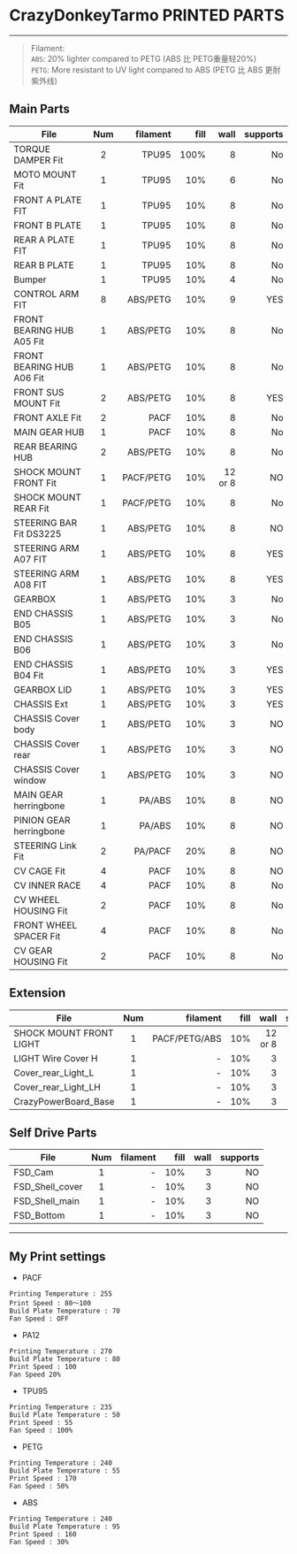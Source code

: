 # CrazyDonkeyTarmo PRINTED PARTS
---
> Filament:  
> `ABS`: 20% lighter compared to PETG  (ABS 比 PETG重量轻20%)  
> `PETG`: More resistant to UV light compared to ABS  (PETG 比 ABS 更耐紫外线)


## Main Parts
| File              | Num           | filament  | fill | wall| supports|
| ------------------|:-------------:| ---------:| ----:|----:|----:|
| TORQUE DAMPER Fit | 2 | TPU95 | 100% | 8 | No
| MOTO MOUNT Fit    | 1 | TPU95 | 10% | 6 | No
| FRONT A PLATE FIT | 1 | TPU95 | 10% | 8 | No
| FRONT B PLATE     | 1 | TPU95 | 10% | 8 | No
| REAR A PLATE FIT  | 1 | TPU95 | 10% | 8 | No
| REAR B PLATE      | 1 | TPU95 | 10% | 8 | No
| Bumper            | 1 | TPU95 | 10% | 4 | No
| CONTROL ARM FIT   | 8 | ABS/PETG | 10% |9| YES
| FRONT BEARING HUB A05 Fit | 1 | ABS/PETG    | 10% |8| No
| FRONT BEARING HUB A06 Fit | 1 | ABS/PETG    | 10% |8| No
| FRONT SUS MOUNT Fit   | 2 | ABS/PETG    | 10% |8| YES
| FRONT AXLE Fit    | 2 | PACF  | 10% |8| No
| MAIN GEAR HUB     | 1 | PACF  | 10% |8| No
| REAR BEARING HUB  | 2 | ABS/PETG | 10% |8| No
| SHOCK MOUNT FRONT Fit|1 |PACF/PETG  | 10% | 12 or 8| NO
| SHOCK MOUNT REAR Fit  | 1 | PACF/PETG  | 10% |8| No
| STEERING BAR Fit DS3225  | 1 | ABS/PETG   | 10% |8| NO
| STEERING ARM A07 FIT  | 1 | ABS/PETG  | 10% |8| YES
| STEERING ARM A08 FIT | 1 | ABS/PETG  | 10% |8| YES
| GEARBOX           | 1| ABS/PETG | 10% |3| No
| END CHASSIS B05   | 1| ABS/PETG | 10% |3| No
| END CHASSIS B06   | 1| ABS/PETG | 10% |3| No
| END CHASSIS B04 Fit| 1| ABS/PETG | 10% |3| YES
| GEARBOX LID       | 1| ABS/PETG | 10% |3| YES
| CHASSIS Ext   | 1 | ABS/PETG | 10% |3| YES
| CHASSIS Cover body   | 1 | ABS/PETG | 10% |3| NO
| CHASSIS Cover rear   | 1 | ABS/PETG | 10% |3| NO
| CHASSIS Cover window  | 1 | ABS/PETG | 10% |3| NO
| MAIN GEAR herringbone  | 1 | PA/ABS  |  10% |8| NO
| PINION GEAR herringbone  | 1 | PA/ABS  |  10% |8| NO
| STEERING Link Fit  | 2 | PA/PACF | 20% |8| NO
| CV CAGE Fit       | 4 | PACF | 10% |8| NO
| CV INNER RACE     | 4 | PACF    | 10% |8| No
| CV WHEEL HOUSING Fit  | 2 | PACF    | 10% |8| No
| FRONT WHEEL SPACER Fit    | 4 | PACF    | 10% |8| No
| CV GEAR HOUSING Fit  | 2 | PACF    | 10% |8| No

## Extension
| File              | Num           | filament  | fill | wall| supports|
| ------------------|:-------------:| ---------:| ----:|----:|----:|
| SHOCK MOUNT FRONT LIGHT|1 |PACF/PETG/ABS| 10% | 12 or 8| NO
| LIGHT Wire Cover H | 1 | - | 10% | 3 | NO
| Cover_rear_Light_L  | 1 | - | 10% | 3 | NO
| Cover_rear_Light_LH  | 1 | - | 10% | 3 | NO
| CrazyPowerBoard_Base  | 1 | - | 10% | 3 | NO

## Self Drive Parts

| File              | Num           | filament  | fill | wall| supports|
| ------------------|:-------------:| ---------:| ----:|----:|----:|
| FSD_Cam | 1 | - | 10% | 3 | NO
| FSD_Shell_cover | 1 | - | 10% | 3 | NO
| FSD_Shell_main | 1 | - | 10% | 3 | NO
| FSD_Bottom | 1 | - | 10% | 3 | NO



----
## My Print settings 
* PACF
```
Printing Temperature : 255
Print Speed : 80～100
Build Plate Temperature : 70
Fan Speed : OFF
```

* PA12
```
Printing Temperature : 270
Build Plate Temperature : 80
Print Speed : 100
Fan Speed 20%
```

* TPU95
```
Printing Temperature : 235
Build Plate Temperature : 50
Print Speed : 55
Fan Speed : 100%
```

* PETG
```
Printing Temperature : 240
Build Plate Temperature : 55
Print Speed : 170
Fan Speed : 50%
```

* ABS
```
Printing Temperature : 240
Build Plate Temperature : 95
Print Speed : 160
Fan Speed : 30%
```